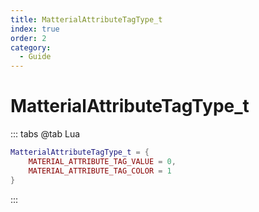 ```yaml
---
title: MatterialAttributeTagType_t
index: true
order: 2
category:
  - Guide
---
```


# MatterialAttributeTagType_t
::: tabs
@tab Lua
```lua
MatterialAttributeTagType_t = {
    MATERIAL_ATTRIBUTE_TAG_VALUE = 0,
    MATERIAL_ATTRIBUTE_TAG_COLOR = 1
}
```
:::